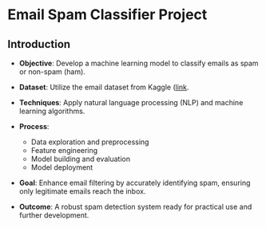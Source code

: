 # Email Spam Classifier Project

## Introduction

- **Objective**: Develop a machine learning model to classify emails as spam or non-spam (ham).

- **Dataset**: Utilize the email dataset from Kaggle ([link](https://www.kaggle.com/datasets/bhaskarreddy072/mail-datacsv).

- **Techniques**: Apply natural language processing (NLP) and machine learning algorithms.

- **Process**:
  - Data exploration and preprocessing
  - Feature engineering
  - Model building and evaluation
  - Model deployment
    
- **Goal**: Enhance email filtering by accurately identifying spam, ensuring only legitimate emails reach the inbox.

- **Outcome**: A robust spam detection system ready for practical use and further development.
